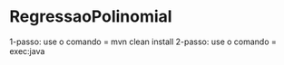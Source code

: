 ﻿# RegressaoPolinomial
1-passo:
use o comando = mvn clean install
2-passo:
use o comando = exec:java
